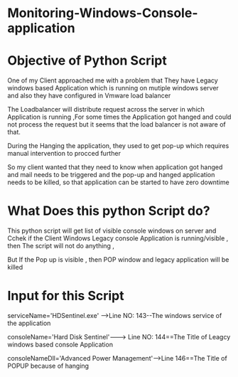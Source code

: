 # Monitoring-Windows-Console-application

Objective of Python Script 
==========================


One of my Client approached me with a problem that They have Legacy windows based Application which is running on mutiple windows server and also they have configured in Vmware load balancer 

The Loadbalancer will distribute request across the server in which Application is running ,For some times the Application got hanged and could not process the request but it seems that the load balancer is not aware of that.

During the Hanging the application, they used to get pop-up which requires manual intervention to procced further 


So my client wanted that they need to know when application got hanged and mail needs to be triggered and the pop-up and hanged application  needs to be killed, so that application can be started to have zero downtime  


What Does this python Script do?
==============================

This python script will get list of visible console windows on server and Cchek if the Client Windows Legacy console Application is running/visible , then The script will not do anything ,

But If the Pop up is visible , then POP window and legacy application will be killed 


Input for this Script 
====================
 serviceName='HDSentinel.exe' -->Line NO: 143--The windows  service of the application
 
 consoleName='Hard Disk Sentinel'---> Line NO: 144==The Title of Leagcy windows based console Application 
 
 consoleNameDll='Advanced Power Management'-->Line 146==The Title of POPUP because of hanging 
 
